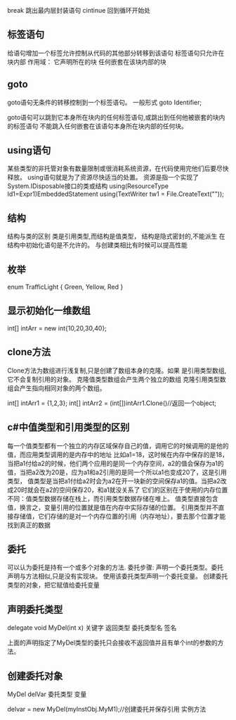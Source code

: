 
break 跳出最内层封装语句
cintinue 回到循环开始处
## 标签语句 ##
给语句增加一个标签允许控制从代码的其他部分转移到该语句
标签语句只允许在块内部
作用域：
它声明所在的块
任何嵌套在该块内部的块
## goto ##
goto语句无条件的转移控制到一个标签语句。
一般形式
goto Identifier;

goto语句可以跳到它本身所在块内的任何标签语句,或跳出到任何他被嵌套的块内的标签语句
不能跳入任何嵌套在该语句本身所在块内部的任何块。

## using语句 ##
某些类型的非托管对象有数量限制或很消耗系统资源，在代码使用完他们后要尽快释放。
using语句就是为了资源尽快适当的处置。
资源是指一个实现了System.IDisposable接口的类或结构
using(ResourceType Id1=Expr1)EmbeddedStatement
using(TextWriter tw1 = File.CreateText(""));

## 结构 ##
结构与类的区别
类是引用类型,而结构是值类型，
结构是隐式密封的,不能派生
在结构中初始化语句是不允许的。
与创建类相比有时候可以提高性能

## 枚举 ##
enum TrafficLight
{
Green,
Yellow,
Red
}

## 显示初始化一维数组 ##
int[] intArr = new int{10,20,30,40};

## clone方法 ##
Clone方法为数组进行浅复制,只是创建了数组本身的克隆。如果
是引用类型数组,它不会复制引用的对象。
克隆值类型数组会产生两个独立的数组
克隆引用类型数组会产生指向相同对象的两个数组。

int[] intArr1 = {1,2,3};
int[] intArr2 = (int[])intArr1.Clone()//返回一个object;
## c#中值类型和引用类型的区别 ##
每一个值类型都有一个独立的内存区域保存自己的值，调用它的时候调用的是他的值，而应用类型调用的是内存中的地址 
比如a1=18，这时候在内存中保存的是18，当把a1付给a2的时候，他们两个应用的是同一个内存空间，a2的值会保存为a1的值，当把a2改为20是，应为a1和a2引用的是同一个所以a1也变成20了，这是引用类型，
值类型是当把a1付给a2时会为a2在开一块新的空间保存a1的值。当把a2改成20时就会在a2的空间保存20，和a1就没关系了
它们的区别在于使用的内存位置不同：值类型数据存储在栈上，而引用类型数据存储在堆上。
值类型直接包含值，换言之，变量引用的位置就是值在内存中实际存储的位置。
引用类型并不直接存储值，它们存储的是对一个内存位置的引用（内存地址），要去那个位置才能找到真正的数据

## 委托 ##
可以认为委托是持有一个或多个对象的方法.
委托步骤:
声明一个委托类型。委托声明与方法相似,只是没有实现块。
使用该委托类型声明一个委托变量。
创建委托类型的对象，把它赋值给委托变量

## 声明委托类型 ##

delegate void  MyDel(int x)
关键字  返回类型 委托类型名 签名

上面的声明指定了MyDel类型的委托只会接收不返回值并且有单个int的参数的方法。

## 创建委托对象 ##
MyDel delVar
委托类型 变量

delvar = new MyDel(myInstObj.MyM1);//创建委托并保存引用
                    实例方法

